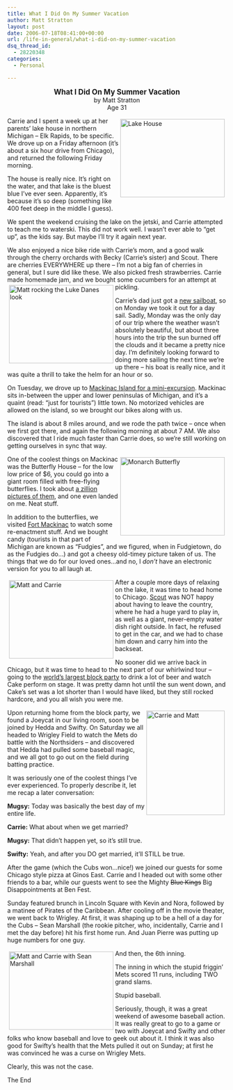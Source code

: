 ```yaml
---
title: What I Did On My Summer Vacation
author: Matt Stratton
layout: post
date: 2006-07-18T08:41:00+00:00
url: /life-in-general/what-i-did-on-my-summer-vacation
dsq_thread_id:
  - 28220348
categories:
  - Personal

---
```

<div align="center">
  <strong><big>What I Did On My Summer Vacation</big></strong><br /> by Matt Stratton<br /> Age 31
</div>

[<img src="http://static.flickr.com/61/189653029_f2be2f659c_m.jpg" alt="Lake House" align="right" height="180" hspace="4" vspace="4" width="240" />][1]
  
Carrie and I spent a week up at her parents&#8217; lake house in northern Michigan &#8211; Elk Rapids, to be specific. We drove up on a Friday afternoon (it&#8217;s about a six hour drive from Chicago), and returned the following Friday morning.

The house is really nice. It&#8217;s right on the water, and that lake is the bluest blue I&#8217;ve ever seen. Apparently, it&#8217;s because it&#8217;s so deep (something like 400 feet deep in the middle I guess).

We spent the weekend cruising the lake on the jetski, and Carrie attempted to teach me to waterski. This did not work well. I wasn&#8217;t ever able to &#8220;get up&#8221;, as the kids say. But maybe I&#8217;ll try it again next year.

We also enjoyed a nice bike ride with Carrie&#8217;s mom, and a good walk through the cherry orchards with Becky (Carrie&#8217;s sister) and Scout. There are cherries EVERYWHERE up there &#8211; I&#8217;m not a big fan of cherries in general, but I sure did like these. We also picked fresh strawberries. Carrie made homemade jam, and we bought some cucumbers for an attempt at pickling.[<img src="http://static.flickr.com/53/189660608_4871f4a6c3_m.jpg" alt="Matt rocking the Luke Danes look" align="left" height="180" hspace="4" vspace="4" width="240" />][2]

Carrie&#8217;s dad just got a [new sailboat][3], so on Monday we took it out for a day sail. Sadly, Monday was the only day of our trip where the weather wasn&#8217;t absolutely beautiful, but about three hours into the trip the sun burned off the clouds and it became a pretty nice day. I&#8217;m definitely looking forward to doing more sailing the next time we&#8217;re up there &#8211; his boat is really nice, and it was quite a thrill to take the helm for an hour or so.

On Tuesday, we drove up to [Mackinac Island for a mini-excursion][4]. Mackinac sits in-between the upper and lower peninsulas of Michigan, and it&#8217;s a quaint (read: &#8220;just for tourists&#8221;) little town. No motorized vehicles are allowed on the island, so we brought our bikes along with us.

The island is about 8 miles around, and we rode the path twice &#8211; once when we first got there, and again the following morning at about 7 AM. We also discovered that I ride much faster than Carrie does, so we&#8217;re still working on getting ourselves in sync that way.
  
[<img src="http://static.flickr.com/1/189678207_39c6a7dad1_m.jpg" alt="Monarch Butterfly" align="right" height="180" hspace="4" vspace="4" width="240" />][5]
  
One of the coolest things on Mackinac was the Butterfly House &#8211; for the low low price of $6, you could go into a giant room filled with free-flying butterflies. I took about [a zillion pictures of them][6], and one even landed on me. Neat stuff.

In addition to the butterflies, we visited [Fort Mackinac][7] to watch some re-enactment stuff. And we bought candy (tourists in that part of Michigan are known as &#8220;Fudgies&#8221;, and we figured, when in Fudgietown, do as the Fudgies do&#8230;) and got a cheesy old-timey picture taken of us. The things that we do for our loved ones&#8230;and no, I _don&#8217;t_ have an electronic version for you to all laugh at.
  
[<img src="http://static.flickr.com/53/189697450_b4eb83a734_m.jpg" alt="Matt and Carrie" align="left" height="180" hspace="4" vspace="4" width="240" />][8]

After a couple more days of relaxing on the lake, it was time to head home to Chicago. [Scout][9] was NOT happy about having to leave the country, where he had a huge yard to play in, as well as a giant, never-empty water dish right outside. In fact, he refused to get in the car, and we had to chase him down and carry him into the backseat.

No sooner did we arrive back in Chicago, but it was time to head to the next part of our whirlwind tour &#8211; going to the [world&#8217;s largest block party][10] to drink a lot of beer and watch Cake perform on stage. It was pretty damn hot until the sun went down, and Cake&#8217;s set was a lot shorter than I would have liked, but they still rocked hardcore, and you all wish you were me.
  
[<img src="http://static.flickr.com/46/190799365_938bd8ceab_m.jpg" alt="Carrie and Matt" align="right" height="240" hspace="4" vspace="4" width="180" />][11]
  
Upon returning home from the block party, we found a Joeycat in our living room, soon to be joined by Hedda and Swifty. On Saturday we all headed to Wrigley Field to watch the Mets do battle with the Northsiders &#8211; and discovered that Hedda had pulled some baseball magic, and we all got to go out on the field during batting practice.

It was seriously one of the coolest things I&#8217;ve ever experienced. To properly describe it, let me recap a later conversation:

**Mugsy:** Today was basically the best day of my entire life.
  
**Carrie:** What about when we get married?
  
**Mugsy:** That didn&#8217;t happen yet, so it&#8217;s still true.
  
**Swifty:** Yeah, and after you DO get married, it&#8217;ll STILL be true.

After the game (which the Cubs won&#8230;nice!) we joined our guests for some Chicago style pizza at Ginos East. Carrie and I headed out with some other friends to a bar, while our guests went to see the Mighty <strike>Blue Kings</strike> Big Disappointments at Ben Fest.

Sunday featured brunch in Lincoln Square with Kevin and Nora, followed by a matinee of Pirates of the Caribbean. After cooling off in the movie theater, we went back to Wrigley. At first, it was shaping up to be a hell of a day for the Cubs &#8211; Sean Marshall (the rookie pitcher, who, incidentally, Carrie and I met the day before) hit his first home run. And Juan Pierre was putting up huge numbers for one guy.
  
[<img src="http://static.flickr.com/62/190368022_ac1d418763_m.jpg" alt="Matt and Carrie with Sean Marshall" align="left" height="180" hspace="4" vspace="4" width="240" />][12]
  
And then, the 6th inning.

The inning in which the stupid friggin&#8217; Mets scored 11 runs, including TWO grand slams.

Stupid baseball.

Seriously, though, it was a great weekend of awesome baseball action. It was really great to go to a game or two with Joeycat and Swifty and other folks who know baseball and love to geek out about it. I think it was also good for Swifty&#8217;s health that the Mets pulled it out on Sunday; at first he was convinced he was a curse on Wrigley Mets.

Clearly, this was not the case.

The End

 [1]: http://www.flickr.com/photos/mugsy/189653029/ "Photo Sharing"
 [2]: http://www.flickr.com/photos/mugsy/189660608/ "Photo Sharing"
 [3]: http://flickr.com/photos/mugsy/tags/footloose/
 [4]: http://flickr.com/photos/mugsy/sets/72157594199755247/
 [5]: http://www.flickr.com/photos/mugsy/189678207/ "Photo Sharing"
 [6]: http://flickr.com/photos/mugsy/tags/butterflies/
 [7]: http://flickr.com/photos/mugsy/tags/fortmackinac/
 [8]: http://www.flickr.com/photos/mugsy/189697450/ "Photo Sharing"
 [9]: http://flickr.com/photos/mugsy/tags/scout/
 [10]: http://worldslargestblockparty.com/
 [11]: http://www.flickr.com/photos/mugsy/190799365/ "Photo Sharing"
 [12]: http://www.flickr.com/photos/mugsy/190368022/ "Photo Sharing"